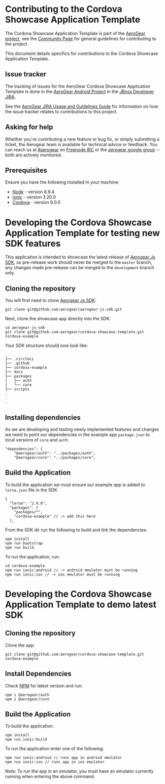 # Contributing to the Cordova Showcase Application Template

The Cordova Showcase Application Template is part of the [AeroGear project](https://aerogear.org/), see the [Community Page](https://aerogear.org/community) for general guidelines for contributing to the project.

This document details specifics for contributions to the Cordova Showcase Application Template.

## Issue tracker

The tracking of issues for the AeroGear Cordova Showcase Application Template is done in the [AeroGear Android Project](https://issues.jboss.org/projects/AEROGEAR/issues) in the [JBoss Developer JIRA](https://issues.jboss.org).

See the [AeroGear JIRA Usage and Guidelines Guide](https://aerogear.org/docs/guides/JIRAUsage/) for information on how the issue tracker relates to contributions to this project.

## Asking for help

Whether you're contributing a new feature or bug fix, or simply submitting a
ticket, the Aerogear team is available for technical advice or feedback. 
You can reach us at [#aerogear](ircs://chat.freenode.net:6697/aerogear) on [Freenode IRC](https://freenode.net/) or the 
[aerogear google group](https://groups.google.com/forum/#!forum/aerogear)
-- both are actively monitored.

## Prerequisites

Ensure you have the following installed in your machine:

- [Node](https://nodejs.org/en/) - version 8.9.4
- [Ionic](https://ionicframework.com/) - version 3.20.0
- [Cordova](https://cordova.apache.org/) - version 8.0.0


# Developing the Cordova Showcase Application Template for testing new SDK features
This application is intended to showcase the latest release of [Aerogear Js SDK](https://github.com/aerogear/aerogear-js-sdk), so pre-release work should never be merged to the `master` branch, any changes made pre-release can be merged to the `development` branch only.

## Cloning the repository
You will first need to clone [Aerogear Js SDK](https://github.com/aerogear/aerogear-js-sdk):
```
git clone git@github.com:aerogear/aerogear-js-sdk.git
```
Next, clone the showcase app directly into the SDK:
```
cd aerogear-js-sdk
git clone git@github.com:aerogear/cordova-showcase-template.git cordova-example
```
Your SDK structure should now look like:
```
.
├── .circleci
├── .github
├── cordova-example 
├── docs
├── packages
|   ├── auth
|   └── core
├── scripts
.
.
.
```
## Installing dependencies
As we are developing and testing newly implemented features and changes we need to point our dependencies in the example app `package.json` to local versions of `core` and `auth`:

```
"dependencies": {		    
    "@aerogear/auth": "../packages/auth",		 
    "@aerogear/core": "../packages/core",
```

## Build the Application
To build the application we must ensure our example app is added to `lerna.json` file in the SDK.
```
{
  "lerna": "2.9.0",
  "packages": [
    "packages/*",
    "cordova-example" // -> add this here
  ],
```
From the SDK dir run the following to build and link the dependencies:
```
npm install
npm run bootstrap
npm run build
```
To run the application, run:
```
cd cordova-example
npm run ionic:android // -> android emulator must be running
npm run ionic:ios // -> ios emulator must be running
```

# Developing the Cordova Showcase Application Template to demo latest SDK

## Cloning the repository 
Clone the app:
```
git clone git@github.com:aerogear/cordova-showcase-template.git cordova-example
```

## Install Dependencies
Check [NPM](https://www.npmjs.com/org/aerogear) for latest version and run:
```
npm i @aerogear/auth
npm i @aerogear/core
```

## Build the Application
To build the application:
```
npm install
npm run ionic:build
```
To run the application enter one of the following:
```
npm run ionic:android // runs app in android emulator
npm run ionic:ios // runs app in ios emulator
```
Note: To run the app in an emulator, you must have an emulator currently running when entering the above command.